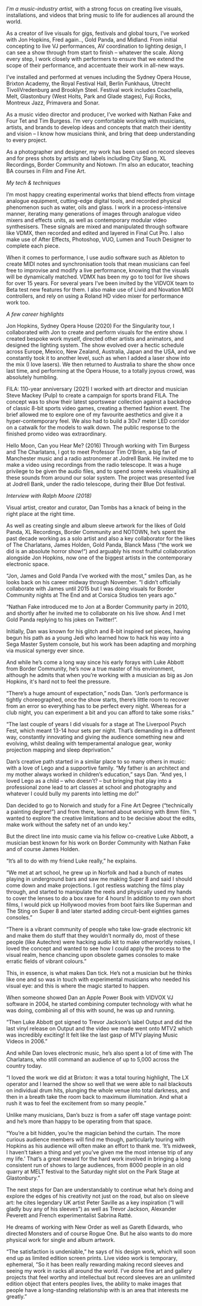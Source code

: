 _I’m a music-industry artist,_ with a strong focus on creating live visuals, installations, and videos that bring music to life for audiences all around the world. 

As a creator of live visuals for gigs, festivals and global tours, I’ve worked with Jon Hopkins, Fred again.., Gold Panda, and Midland. From initial concepting to live VJ performances, AV coordination to lighting design, I can see a show through from start to finish – whatever the scale. Along every step, I work closely with performers to ensure that we extend the scope of their performance, and accentuate their work in all-new ways. 

I’ve installed and performed at venues including the Sydney Opera House, Brixton Academy, the Royal Festival Hall, Berlin Funkhaus, Utrecht TivoliVredenburg and Brooklyn Steel. Festival work includes Coachella, Melt, Glastonbury (West Holts, Park and Glade stages), Fuji Rocks, Montreux Jazz, Primavera and Sonar. 

As a music video director and producer, I’ve worked with Nathan Fake and Four Tet and Tim Burgess. I’m very comfortable working with musicians, artists, and brands to develop ideas and concepts that match their identity and vision – I know how musicians think, and bring that deep understanding to every project. 

As a photographer and designer, my work has been used on record sleeves and for press shots by artists and labels including City Slang, XL Recordings, Border Community and Notown. I’m also an educator, teaching BA courses in Film and Fine Art. 

_My tech & techniques_

I’m most happy creating experimental works that blend effects from vintage analogue equipment, cutting-edge digital tools, and recorded physical phenomenon such as water, oils and glass. I work in a process-intensive manner, iterating many generations of images through analogue video mixers and effects units, as well as contemporary modular video synthesisers. These signals are mixed and manipulated through software like VDMX, then recorded and edited and layered in Final Cut Pro. I also make use of After Effects, Photoshop, VUO, Lumen and Touch Designer to complete each piece. 

When it comes to performance, I use audio software such as Ableton to create MIDI notes and synchronisation tools that mean musicians can feel free to improvise and modify a live performance, knowing that the visuals will be dynamically matched. VDMX has been my go to tool for live shows for over 15 years. For several years I’ve been invited by the VIDVOX team to Beta test new features for them. I also make use of Livid and Novation MIDI controllers, and rely on using a Roland HD video mixer for performance work too. 

_A few career highlights_

Jon Hopkins, Sydney Opera House (2020)
For the Singularity tour, I collaborated with Jon to create and perform visuals for the entire show. I created bespoke work myself, directed other artists and animators, and designed the lighting system. The show evolved over a hectic schedule across Europe, Mexico, New Zealand, Australia,  Japan and the USA, and we constantly took it to another level, such as when I added a laser show into the mix (I love lasers). We then returned to Australia to share the show once last time, and performing at the Opera House, to a totally joyous crowd, was absolutely humbling. 

FILA: 110-year anniversary (2021)
I worked with art director and musician Steve Mackey (Pulp) to create a campaign for sports brand FILA. The concept was to show their latest sportswear collection against a backdrop of classic 8-bit sports video games, creating a themed fashion event. The brief allowed me to explore one of my favourite aesthetics and give it a hyper-contemporary feel. We also had to build a 30x7 meter LED corridor on a catwalk for the models to walk down. The public response to the finished promo video was extraordinary. 

Hello Moon, Can you Hear Me? (2016)
Through working with Tim Burgess and The Charlatans, I got to meet Professor Tim O’Brien, a big fan of Manchester music and a radio astronomer at Jodrell Bank. He invited me to make a video using recordings from the radio telescope. It was a huge privilege to be given the audio files, and to spend some weeks visualising all these sounds from around our solar system. The project was presented live at Jodrell Bank, under the radio telescope, during their Blue Dot festival. 

_Interview with Ralph Moore (2018)_

Visual artist, creator and curator, Dan Tombs has a knack of being in the right place at the right time.

As well as creating single and album sleeve artwork for the likes of Gold Panda, XL Recordings, Border Community and NOTOWN, he’s spent the past decade working as a solo artist and also a key collaborator for the likes of The Charlatans, James Holden, Gold Panda, Blanck Mass (“the work we did is an absolute horror show!“) and arguably his most fruitful collaboration alongside Jon Hopkins, now one of the biggest artists in the contemporary electronic space.

“Jon, James and Gold Panda I’ve worked with the most,” smiles Dan, as he looks back on his career midway through November. “I didn’t officially collaborate with James until 2015 but I was doing visuals for Border Community nights at The End and at Corsica Studios ten years ago.”

“Nathan Fake introduced me to Jon at a Border Community party in 2010, and shortly after he invited me to collaborate on his live show. And I met Gold Panda replying to his jokes on Twitter!”.

Initially, Dan was known for his glitch and 8-bit inspired set pieces, having begun his path as a young Jedi who learned how to hack his way into a Sega Master System console, but his work has been adapting and morphing via musical synergy ever since.

And while he’s come a long way since his early forays with Luke Abbott from Border Community, he’s now a true master of his environment, although he admits that when you’re working with a musician as big as Jon Hopkins, it's hard not to feel the pressure.

“There’s a huge amount of expectation,” nods Dan. “Jon’s performance is tightly choreographed, once the show starts, there’s little room to recover from an error so everything has to be perfect every night. Whereas for a club night, you can experiment a bit and you can afford to take some risks.”

“The last couple of years I did visuals for a stage at The Liverpool Psych Fest, which meant 13-14 hour sets per night. That’s demanding in a different way, constantly innovating and giving the audience something new and evolving, whilst dealing with temperamental analogue gear, wonky projection mapping and sleep deprivation.”

Dan’s creative path started in a similar place to so many others in music: with a love of Lego and a supportive family. “My father is an architect and my mother always worked in children’s education,” says Dan. “And yes, I loved Lego as a child – who doesn’t? – but bringing that play into a professional zone lead to art classes at school and photography and whatever I could bully my parents into letting me do!”

Dan decided to go to Norwich and study for a Fine Art Degree (“technically a painting degree!”) and from there, learned about working with 8mm film. “I wanted to explore the creative limitations and to be decisive about the edits, make work without the safety net of an undo key.”

But the direct line into music came via his fellow co-creative Luke Abbott, a musician best known for his work on Border Community with Nathan Fake and of course James Holden.

“It’s all to do with my friend Luke really,” he explains.

“We met at art school, he grew up in Norfolk and had a bunch of mates playing in underground bars and saw me making Super 8 and said I should come down and make projections. I got restless watching the films play through, and started to manipulate the reels and physically used my hands to cover the lenses to do a box rave for 4 hours! In addition to my own short films, I would pick up Hollywood movies from boot fairs like Superman and The Sting on Super 8 and later started adding circuit-bent eighties games consoles.”

“There is a vibrant community of people who take low-grade electronic kit and make them do stuff that they wouldn’t normally do, most of these people (like Autechre) were hacking audio kit to make otherworldly noises, I loved the concept and wanted to see how I could apply the process to the visual realm, hence chancing upon obsolete games consoles to make erratic fields of vibrant colours.”

This, in essence, is what makes Dan tick. He’s not a musician but he thinks like one and so was in touch with experimental musicians who needed his visual eye: and this is where the magic started to happen.

When someone showed Dan an Apple Power Book with VIDVOX VJ software in 2004, he started combining computer technology with what he was doing, combining all of this with sound, he was up and running.

“Then Luke Abbott got signed to Trevor Jackson’s label Output and did the last vinyl release on Output and the video we made went onto MTV2 which was incredibly exciting! It felt like the last gasp of MTV playing Music Videos in 2006.”

And while Dan loves electronic music, he’s also spent a lot of time with The Charlatans, who still command an audience of up to 5,000 across the country today.

“I loved the work we did at Brixton: it was a total touring highlight, The LX operator and I learned the show so well that we were able to nail blackouts on individual drum hits, plunging the whole venue into total darkness, and then in a breath take the room back to maximum illumination. And what a rush it was to feel the excitement from so many people.”

Unlike many musicians, Dan’s buzz is from a safer off stage vantage point: and he’s more than happy to be operating from that space.

“You’re a bit hidden, you’re the magician behind the curtain. The more curious audience members will find me though, particularly touring with Hopkins as his audience will often make an effort to thank me. ‘It’s midweek, I haven’t taken a thing and yet you’ve given me the most intense trip of any my life.’ That’s a great reward for the hard work involved in bringing a long consistent run of shows to large audiences, from 8000 people in an old quarry at MELT festival to the Saturday night slot on the Park Stage at Glastonbury.”

The next steps for Dan are understandably to continue what he’s doing and explore the edges of his creativity not just on the road, but also on sleeve art: he cites legendary UK artist Peter Saville as a key inspiration (“I will gladly buy any of his sleeves”) as well as Trevor Jackson, Alexander Peverett and French experimentalist Sabrina Ratté.

He dreams of working with New Order as well as Gareth Edwards, who directed Monsters and of course Rogue One. But he also wants to do more physical work for single and album artwork.

“The satisfaction is undeniable,” he says of his design work, which will soon end up as limited edition screen prints. Live video work is temporary, ephemeral, “So it has been really rewarding making record sleeves and seeing my work in racks all around the world. I’ve done fine art and gallery projects that feel worthy and intellectual but record sleeves are an unlimited edition object that enters peoples lives, the ability to make images that people have a long-standing relationship with is an area that interests me greatly.”


